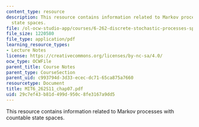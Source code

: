 ```yaml
---
content_type: resource
description: This resource contains information related to Markov processes with countable
  state spaces.
file: /ol-ocw-studio-app/courses/6-262-discrete-stochastic-processes-spring-2011/29c7ef43b81d499d950c8fe3167a9dd5_MIT6_262S11_chap07.pdf
file_size: 1220580
file_type: application/pdf
learning_resource_types:
- Lecture Notes
license: https://creativecommons.org/licenses/by-nc-sa/4.0/
ocw_type: OCWFile
parent_title: Course Notes
parent_type: CourseSection
parent_uid: c993794d-3d33-ecec-dc71-65ca875a7660
resourcetype: Document
title: MIT6_262S11_chap07.pdf
uid: 29c7ef43-b81d-499d-950c-8fe3167a9dd5
---
```

This resource contains information related to Markov processes with countable state spaces.